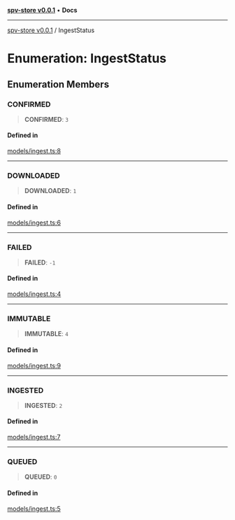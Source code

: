 [**spv-store v0.0.1**](../README.md) • **Docs**

***

[spv-store v0.0.1](../globals.md) / IngestStatus

# Enumeration: IngestStatus

## Enumeration Members

### CONFIRMED

> **CONFIRMED**: `3`

#### Defined in

[models/ingest.ts:8](https://github.com/shruggr/ts-casemod-spv/blob/e58946f83152e9deb265157899c0af08eff6c009/src/models/ingest.ts#L8)

***

### DOWNLOADED

> **DOWNLOADED**: `1`

#### Defined in

[models/ingest.ts:6](https://github.com/shruggr/ts-casemod-spv/blob/e58946f83152e9deb265157899c0af08eff6c009/src/models/ingest.ts#L6)

***

### FAILED

> **FAILED**: `-1`

#### Defined in

[models/ingest.ts:4](https://github.com/shruggr/ts-casemod-spv/blob/e58946f83152e9deb265157899c0af08eff6c009/src/models/ingest.ts#L4)

***

### IMMUTABLE

> **IMMUTABLE**: `4`

#### Defined in

[models/ingest.ts:9](https://github.com/shruggr/ts-casemod-spv/blob/e58946f83152e9deb265157899c0af08eff6c009/src/models/ingest.ts#L9)

***

### INGESTED

> **INGESTED**: `2`

#### Defined in

[models/ingest.ts:7](https://github.com/shruggr/ts-casemod-spv/blob/e58946f83152e9deb265157899c0af08eff6c009/src/models/ingest.ts#L7)

***

### QUEUED

> **QUEUED**: `0`

#### Defined in

[models/ingest.ts:5](https://github.com/shruggr/ts-casemod-spv/blob/e58946f83152e9deb265157899c0af08eff6c009/src/models/ingest.ts#L5)
